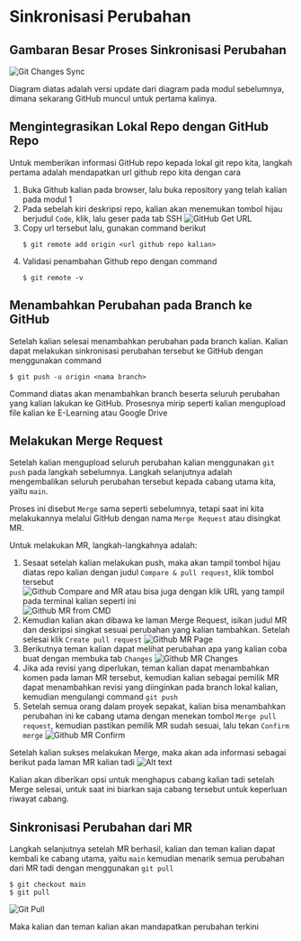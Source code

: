 # Sinkronisasi Perubahan

## Gambaran Besar Proses Sinkronisasi Perubahan

![Git Changes Sync](../assets/git_changes_sync.png)

Diagram diatas adalah versi update dari diagram pada modul sebelumnya, dimana sekarang GitHub muncul untuk pertama kalinya.

## Mengintegrasikan Lokal Repo dengan GitHub Repo

Untuk memberikan informasi GitHub repo kepada lokal git repo kita, langkah pertama adalah mendapatkan url github repo kita dengan cara

1. Buka Github kalian pada browser, lalu buka repository yang telah kalian pada modul 1
2. Pada sebelah kiri deskripsi repo, kalian akan menemukan tombol hijau berjudul `Code`, klik, lalu geser pada tab SSH
   ![GitHub Get URL](../assets/github_get_url.png)
3. Copy url tersebut lalu, gunakan command berikut
   ```
   $ git remote add origin <url github repo kalian>
   ```
4. Validasi penambahan Github repo dengan command
   ```
   $ git remote -v
   ```

## Menambahkan Perubahan pada Branch ke GitHub

Setelah kalian selesai menambahkan perubahan pada branch kalian. Kalian dapat melakukan sinkronisasi perubahan tersebut ke GitHub dengan menggunakan command

```
$ git push -u origin <nama branch>
```

Command diatas akan menambahkan branch beserta seluruh perubahan yang kalian lakukan ke GitHub. Prosesnya mirip seperti kalian mengupload file kalian ke E-Learning atau Google Drive

## Melakukan Merge Request

Setelah kalian mengupload seluruh perubahan kalian menggunakan `git push` pada langkah sebelumnya. Langkah selanjutnya adalah mengembalikan seluruh perubahan tersebut kepada cabang utama kita, yaitu `main`.

Proses ini disebut `Merge` sama seperti sebelumnya, tetapi saat ini kita melakukannya melalui GitHub dengan nama `Merge Request` atau disingkat MR.

Untuk melakukan MR, langkah-langkahnya adalah:

1. Sesaat setelah kalian melakukan push, maka akan tampil tombol hijau diatas repo kalian dengan judul `Compare & pull request`, klik tombol tersebut  
    ![Github Compare and MR](../assets/github_compare_and_mr.png)
   atau bisa juga dengan klik URL yang tampil pada terminal kalian seperti ini  
   ![Github MR from CMD](../assets/github_pr_from_cmd.png)
2. Kemudian kalian akan dibawa ke laman Merge Request, isikan judul MR dan deskripsi singkat sesuai perubahan yang kalian tambahkan. Setelah selesai klik `Create pull request`
   ![Github MR Page](../assets/github_mr_page.png)
3. Berikutnya teman kalian dapat melihat perubahan apa yang kalian coba buat dengan membuka tab `Changes`
   ![Github MR Changes](../assets/github_mr_changes.png)
4. Jika ada revisi yang diperlukan, teman kalian dapat menambahkan komen pada laman MR tersebut, kemudian kalian sebagai pemilik MR dapat menambahkan revisi yang diinginkan pada branch lokal kalian, kemudian mengulangi command `git push`
5. Setelah semua orang dalam proyek sepakat, kalian bisa menambahkan perubahan ini ke cabang utama dengan menekan tombol `Merge pull request`, kemudian pastikan pemilik MR sudah sesuai, lalu tekan `Confirm merge`
   ![Github MR Confirm](../assets/github_mr_confirm.png)

Setelah kalian sukses melakukan Merge, maka akan ada informasi sebagai berikut pada laman MR kalian tadi
![Alt text](../assets/github_success_mr.png)

Kalian akan diberikan opsi untuk menghapus cabang kalian tadi setelah Merge selesai, untuk saat ini biarkan saja cabang tersebut untuk keperluan riwayat cabang.

## Sinkronisasi Perubahan dari MR

Langkah selanjutnya setelah MR berhasil, kalian dan teman kalian dapat kembali ke cabang utama, yaitu `main` kemudian menarik semua perubahan dari MR tadi dengan menggunakan `git pull`

```
$ git checkout main
$ git pull
```

![Git Pull](../assets/git_pull.png)

Maka kalian dan teman kalian akan mandapatkan perubahan terkini

